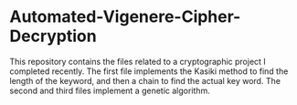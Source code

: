 # Automated-Vigenere-Cipher-Decryption
This repository contains the files related to a cryptographic project I completed recently. The first file implements the Kasiki method to find the length of the keyword, and then a chain to find the actual key word. The second and third files implement a genetic algorithm.
